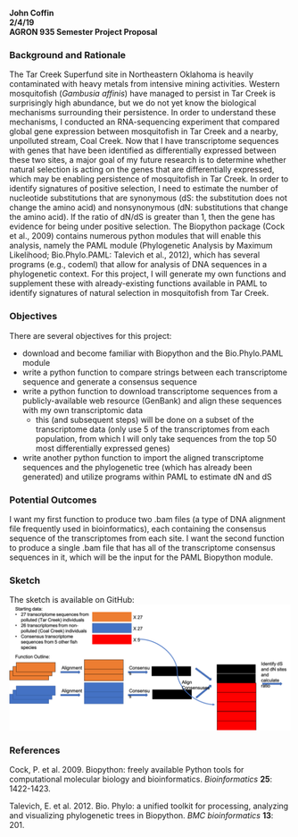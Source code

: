 **John Coffin </br>
2/4/19 </br>
AGRON 935 Semester Project Proposal** </br>

### Background and Rationale
The Tar Creek Superfund site in Northeastern Oklahoma is heavily contaminated with heavy metals from intensive mining activities. Western mosquitofish (*Gambusia affinis*) have managed to persist in Tar Creek is surprisingly high abundance, but we do not yet know the biological mechanisms surrounding their persistence. In order to understand these mechanisms, I conducted an RNA-sequencing experiment that compared global gene expression between mosquitofish in Tar Creek and a nearby, unpolluted stream, Coal Creek. Now that I have transcriptome sequences with genes that have been identified as differentially expressed between these two sites, a major goal of my future research is to determine whether natural selection is acting on the genes that are differentially expressed, which may be enabling persistence of mosquitofish in Tar Creek. In order to identify signatures of positive selection, I need to estimate the number of nucleotide substitutions that are synonymous (dS: the substitution does not change the amino acid) and nonsynonymous (dN: substitutions that change the amino acid). If the ratio of dN/dS is greater than 1, then the gene has evidence for being under positive selection. The Biopython package (Cock et al., 2009) contains numerous python modules that will enable this analysis, namely the PAML module (Phylogenetic Analysis by Maximum Likelihood; Bio.Phylo.PAML: Talevich et al., 2012), which has several programs (e.g., codeml) that allow for analysis of DNA sequences in a phylogenetic context. For this project, I will generate my own functions and supplement these with already-existing functions available in PAML to identify signatures of natural selection in mosquitofish from Tar Creek.

### Objectives
There are several objectives for this project: </br>
* download and become familiar with Biopython and the Bio.Phylo.PAML module
* write a python function to compare strings between each transcriptome sequence and generate a consensus sequence
* write a python function to download transcriptome sequences from a publicly-available web resource (GenBank) and align these sequences with my own transcriptomic data
    * this (and subsequent steps) will be done on a subset of the transcriptome data (only use 5 of the transcriptomes from each population, from which I will only take sequences from the top 50 most differentially expressed genes)
* write another python function to import the aligned transcriptome sequences and the phylogenetic tree (which has already been generated) and utilize programs within PAML to estimate dN and dS

### Potential Outcomes
I want my first function to produce two .bam files (a type of DNA alignment file frequently used in bioinformatics), each containing the consensus sequence of the transcriptomes from each site. I want the second function to produce a single .bam file that has all of the transcriptome consensus sequences in it, which will be the input for the PAML Biopython module.

### Sketch
The sketch is available on GitHub: 
![alt text](semester_project_proposal_sketch.png "Sketch")

### References
Cock, P. et al. 2009. Biopython: freely available Python tools for computational molecular biology and bioinformatics. *Bioinformatics* **25**: 1422-1423.

Talevich, E. et al. 2012. Bio. Phylo: a unified toolkit for processing, analyzing and visualizing phylogenetic trees in Biopython. *BMC bioinformatics* **13**: 201.
